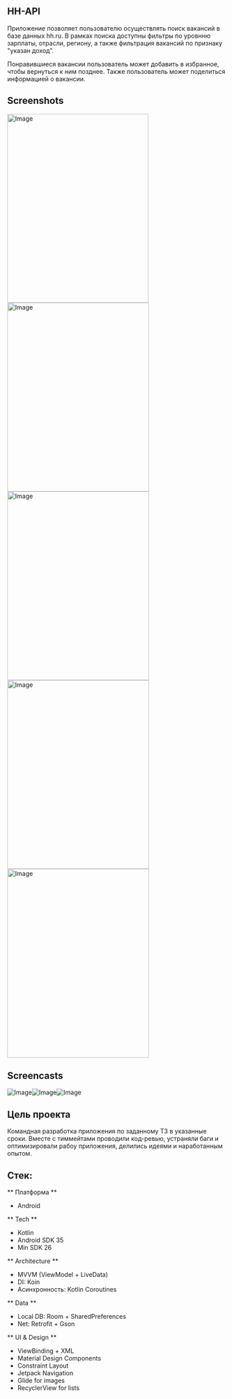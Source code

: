 ## HH-API

Приложение позволяет пользователю осуществлять поиск вакансий в базе данных hh.ru. В рамках поиска доступны фильтры по уровнню зарплаты, отрасли, региону, а также
фильтрация вакансий по признаку "указан доход".

Понравившиеся вакансии пользователь может добавить в избранное, чтобы вернуться к ним позднее. Также пользователь может поделиться информацией о вакансии.

## Screenshots ## 
<img width="324" height="433" alt="Image" src="https://github.com/user-attachments/assets/4d9afdeb-4276-493b-a0c1-67d58934fea1" />

<img width="325" height="433" alt="Image" src="https://github.com/user-attachments/assets/6cbecae9-319f-4d48-9b51-2c144840b055" />

<img width="325" height="433" alt="Image" src="https://github.com/user-attachments/assets/502e8330-289a-408d-808e-96d67a371e4a" />

<img width="325" height="433" alt="Image" src="https://github.com/user-attachments/assets/1ddd35c9-941d-48d1-a38c-e21ad61e0bd4" />

<img width="325" height="433" alt="Image" src="https://github.com/user-attachments/assets/bc81b98f-a3a8-4108-a6ae-765500deaf92" />

## Screencasts ## 
![Image](https://github.com/user-attachments/assets/3c7f34d3-a83d-430d-aff9-51a2c73b5dfe)![Image](https://github.com/user-attachments/assets/69306f10-8dc5-479a-94d3-eda5f8bc950e)![Image](https://github.com/user-attachments/assets/9a46cc82-42d3-4271-8fca-e6a0e267a016)


## Цель проекта
Командная разработка приложения по заданному ТЗ в указанные сроки. Вместе с тиммейтами проводили код-ревью, устраняли баги и оптимизировали рабоу приложения, делились идеями и наработанным опытом.

## Стек: 

** Платформа ** 
- Android

** Tech ** 
- Kotlin
- Android SDK 35
- Min SDK 26

** Architecture ** 
- MVVM (ViewModel + LiveData)
- DI: Koin
- Асинхронность: Kotlin Coroutines

** Data ** 
- Local DB: Room + SharedPreferences
- Net: Retrofit + Gson

** UI & Design **
- ViewBinding + XML
- Material Design Components
- Constraint Layout
- Jetpack Navigation
- Glide for images
- RecyclerView for lists
